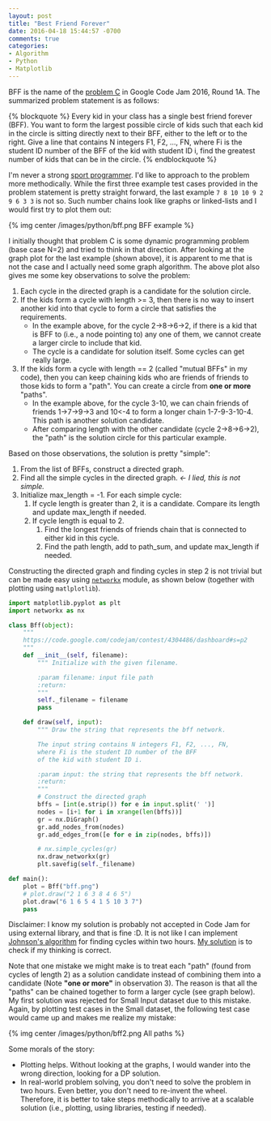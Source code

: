 ```yaml
---
layout: post
title: "Best Friend Forever"
date: 2016-04-18 15:44:57 -0700
comments: true
categories: 
- Algorithm
- Python
- Matplotlib
---
```


BFF is the name of the [problem C](https://code.google.com/codejam/contest/4304486/dashboard#s=p2) in Google Code Jam 2016, Round 1A. 
The summarized problem statement is as follows:

{% blockquote %}
Every kid in your class has a single best friend forever (BFF).
You want to form the largest possible circle of kids such that each kid in the circle is sitting directly next to their BFF, either to the left or to the right.
Give a line that contains N integers F1, F2, ..., FN, where Fi is the student ID number of the BFF of the kid with student ID i, find the greatest number of kids that can be in the circle.
{% endblockquote %}

I'm never a strong [sport programmer](https://en.wikipedia.org/wiki/Competitive_programming).
I'd like to approach to the problem more methodically. 
While the first three example test cases provided in the problem statement is pretty straight forward, the last example `7 8 10 10 9 2 9 6 3 3` is not so.
Such number chains look like graphs or linked-lists and I would first try to plot them out: 

{% img center /images/python/bff.png BFF example %}

I initially thought that problem C is some dynamic programming problem (base case N=2) and tried to think in that direction.
After looking at the graph plot for the last example (shown above), it is apparent to me that is not the case and I actually need some graph algorithm.
The above plot also gives me some key observations to solve the problem:

1. Each cycle in the directed graph is a candidate for the solution circle.
1. If the kids form a cycle with length >= 3, then there is no way to insert another kid into that cycle to form a circle that satisfies the requirements.
   * In the example above, for the cycle 2->8->6->2, if there is a kid that is BFF to (i.e., a node pointing to) any one of them, we cannot create a larger circle to include that kid.
   * The cycle is a candidate for solution itself. Some cycles can get really large.
1. If the kids form a cycle with length == 2 (called "mutual BFFs" in my code), then you can keep chaining kids who are friends of friends to those kids to form a "path". You can create a circle from **one or more** "paths".
   * In the example above, for the cycle 3-10, we can chain friends of friends 1->7->9->3 and 10<-4 to form a longer chain 1-7-9-3-10-4. This path is another solution candidate.
   * After comparing length with the other candidate (cycle 2->8->6->2), the "path" is the solution circle for this particular example.

Based on those observations, the solution is pretty "simple":

1. From the list of BFFs, construct a directed graph.
1. Find all the simple cycles in the directed graph. *<- I lied, this is not simple.*
1. Initialize max_length = -1. For each simple cycle:
   1. If cycle length is greater than 2, it is a candidate. Compare its length and update max_length if needed.
   1. If cycle length is equal to 2.
      1. Find the longest friends of friends chain that is connected to either kid in this cycle.
      1. Find the path length, add to path_sum, and update max_length if needed.

Constructing the directed graph and finding cycles in step 2 is not trivial but can be made easy using [`networkx`](http://networkx.readthedocs.org/en/stable/) module, as shown below (together with plotting using `matlplotlib`). 

``` python Construct and plot directed graph with networkx
import matplotlib.pyplot as plt
import networkx as nx

class Bff(object):
    """
    https://code.google.com/codejam/contest/4304486/dashboard#s=p2
    """
    def __init__(self, filename):
        """ Initialize with the given filename.

        :param filename: input file path
        :return:
        """
        self._filename = filename
        pass

    def draw(self, input):
        """ Draw the string that represents the bff network.

        The input string contains N integers F1, F2, ..., FN, 
        where Fi is the student ID number of the BFF
        of the kid with student ID i.

        :param input: the string that represents the bff network.
        :return:
        """
        # Construct the directed graph
        bffs = [int(e.strip()) for e in input.split(' ')]
        nodes = [i+1 for i in xrange(len(bffs))]
        gr = nx.DiGraph()
        gr.add_nodes_from(nodes)
        gr.add_edges_from([e for e in zip(nodes, bffs)])

        # nx.simple_cycles(gr)
        nx.draw_networkx(gr)
        plt.savefig(self._filename)

def main():
    plot = Bff("bff.png")
    # plot.draw("2 1 6 3 8 4 6 5")
    plot.draw("6 1 6 5 4 1 5 10 3 7")
    pass
```

Disclaimer: I know my solution is probably not accepted in Code Jam for using external library, and that is fine :D. 
It is not like I can implement [Johnson's algorithm](https://en.wikipedia.org/wiki/Johnson%27s_algorithm) for finding cycles within two hours.
[My solution](https://github.com/tdongsi/python/blob/master/CodeJam/codejam/y2016/codejam.py) is to check if my thinking is correct.

Note that one mistake we might make is to treat each "path" (found from cycles of length 2) as a solution candidate instead of combining them into a candidate (Note **"one or more"** in observation 3).
The reason is that all the "paths" can be chained together to form a larger cycle (see graph below).
My first solution was rejected for Small Input dataset due to this mistake.
Again, by plotting test cases in the Small dataset, the following test case would came up and makes me realize my mistake:

{% img center /images/python/bff2.png All paths %}

Some morals of the story: 

* Plotting helps. Without looking at the graphs, I would wander into the wrong direction, looking for a DP solution.
* In real-world problem solving, you don't need to solve the problem in two hours. Even better, you don't need to re-invent the wheel. Therefore, it is better to take steps methodically to arrive at a scalable solution (i.e., plotting, using libraries, testing if needed).
